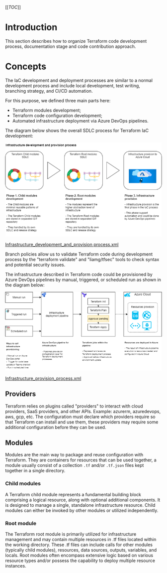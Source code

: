 [[_TOC_]]

# Introduction


This section describes how to organize Terraform code development process, documentation stage and code contribution approach.


# Concepts


The IaC development and deployment processes are similar to a normal development process and include local development, test writing, branching strategy, and CI/CD automation.

For this purpose, we defined three main parts here:

- Terraform modules development;
- Terraform code configuration development;
- Automated infrastructure deployment via Azure DevOps pipelines.

The diagram below shows the overall SDLC process for Terraform IaC development:

![Infrastructure_development_and_provision process.png](./.attachments/Infrastructure_development_and_provision%20process.png)

[Infrastructure_development_and_provision process.xml](./.attachments/Infrastructure_development_and_provision.xml)

Branch policies allow us to validate Terraform code during development process by the "terraform validate" and "liamg/tfsec" tools to check syntax and potential security issues.

The infrastructure described in Terraform code could be provisioned by Azure DevOps pipelines by manual, triggered, or scheduled run as shown in the diagram below:

![Infrastructure_provision_process.png](./.attachments/Infrastructure_provision_process-09b6ac6f-ce3a-4957-9466-3fffa6c5aafd.png)

[Infrastructure_provision_process.xml](./.attachments/Infrastructure_provision_process-7e7298fb-2adf-4426-ada8-2a2305294453.xml)


## Providers


Terraform relies on plugins called "providers" to interact with cloud providers, SaaS providers, and other APIs. Example: azurerm, azuredevops, aws, gcp, etc.
The configuration must declare which providers require so that Terraform can install and use them, these providers may require some additional configuration before they can be used.


## Modules


Modules are the main way to package and reuse configuration with Terraform. They are containers for resources that can be used together, a module usually consist of a collection `.tf` and/or `.tf.json` files kept together in a single directory.


### Child modules


A Terraform child module represents a fundamental building block comprising a logical resource, along with optional additional components. It is designed to manage a single, standalone infrastructure resource. Child modules can either be invoked by other modules or utilized independently.


### Root module


The Terraform root module is primarily utilized for infrastructure management and may contain multiple resources in .tf files located within the working directory. These .tf files can include calls for other modules (typically child modules), resources, data sources, outputs, variables, and locals. Root modules often encompass extensive logic based on various resource types and/or possess the capability to deploy multiple resource instances.